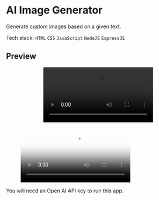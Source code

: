 # AI Image Generator

Generate custom images based on a given text.

Tech stack: `HTML` `CSS` `JavaScript` `NodeJS` `ExpressJS`

## Preview

<p align="center"><video src="./public/assets/imgGeneratorPreview.mp4" /></p>

<figure class="video_container">
  <video controls="true" allowfullscreen="true" poster="path/to/poster_image.png">
    <source src="./public/assets/imgGeneratorPreview.mp4" type="video/mp4">
  </video>
</figure>

You will need an Open AI API key to run this app.
